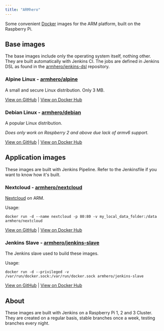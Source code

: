 ```yaml
---
title: "ARMhero"
---
```

Some convenient [Docker](http//docker.com) images for the ARM platform, built on the Raspberry Pi.

## Base images

The base images include only the operating system itself, nothing other. They are built automatically with Jenkins CI. The jobs are defined in Jenkins DSL as found in the [armhero/jenkins-dsl](https://github.com/armhero/jenkins-dsl) repository.

### Alpine Linux - [armhero/alpine](https://github.com/armhero/alpine)

A small and secure Linux distribution. Only 3 MB.

[View on GitHub](https://github.com/armhero/alpine) | [View on Docker Hub](https://hub.ocker.com/r/armhero/alpine/)

### Debian Linux - [armhero/debian](https://github.com/armhero/debian)

A popular Linux distribution.

*Does only work on Raspberry 2 and above due lack of armv6 support.*

[View on GitHub](https//github.com/armhero/debian) | [View on Docker Hub](https//hub.ocker.com/r/armhero/debian/)

## Application images

These images are built with Jenkins Pipeline. Refer to the Jenkinsfile if you want to know how it's built.

### Nextcloud - [armhero/nextcloud](https://github.com/armhero/nextcloud)

[Nextcloud](http://nextcloud.com) on ARM.

Usage:
```
docker run -d --name nextcloud -p 80:80 -v my_local_data_folder:/data armhero/nextcloud
```

[View on GitHub](https://github.com/armhero/nextcloud) | [View on Docker Hub](https://hub.ocker.com/r/armhero/nextcloud/)

### Jenkins Slave - [armhero/jenkins-slave](https://github.com/armhero/jenkins-slave)

The Jenkins slave used to build these images.

Usage:
```
docker run -d --privileged -v /var/run/docker.sock:/var/run/docker.sock armhero/jenkins-slave
```

[View on GitHub](https://github.com/armhero/nextcloud) | [View on Docker Hub](https://hub.ocker.com/r/armhero/nextcloud/)

## About

These images are built with Jenkins on a Raspberry Pi 1, 2 and 3 Cluster. They are created on a regular basis, stable branches once a week, testing branches every night.
